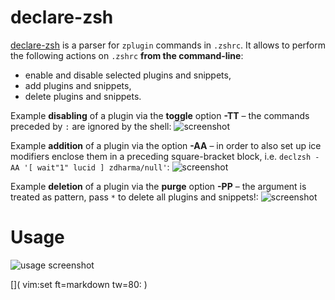 # declare-zsh

[declare-zsh](https://github.com/zdharma/declare-zsh) is a parser for
`zplugin` commands in `.zshrc`. It allows to
perform the following actions on `.zshrc` **from the command-line**:

  - enable and disable selected plugins and snippets,
  - add plugins and snippets,
  - delete plugins and snippets.

Example **disabling** of a plugin via the **toggle** option **-TT** –
the commands preceded by `:` are ignored by the shell:
![screenshot](https://raw.githubusercontent.com/zdharma/declare-zsh/master/img/toggle.png)

Example **addition** of a plugin via the option **-AA** – in order to
also set up ice modifiers enclose them in a preceding square-bracket
block, i.e. `declzsh -AA '[ wait"1" lucid ] zdharma/null'`:
![screenshot](https://raw.githubusercontent.com/zdharma/declare-zsh/master/img/add.png)

Example **deletion** of a plugin via the **purge** option **-PP** – the
argument is treated as pattern, pass `*` to delete all plugins and
snippets!:
![screenshot](https://raw.githubusercontent.com/zdharma/declare-zsh/master/img/purge.png)

# Usage

![usage screenshot](https://raw.githubusercontent.com/zdharma/declare-zsh/master/img/usage.png)

[]( vim:set ft=markdown tw=80: )
